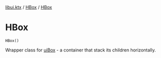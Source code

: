 [libui.ktx](../README.md) / [HBox](README.md) / [HBox](-h-box.md)

# HBox

`HBox()`

Wrapper class for [uiBox](../../libui/ui-box.md) - a container that stack its children horizontally.
